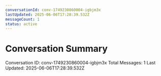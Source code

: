 ```yaml
---
conversationId: conv-1749230860004-igbjm3x
lastUpdated: 2025-06-06T17:28:39.532Z
messageCount: 1
status: active
---
```


# Conversation Summary

Conversation ID: conv-1749230860004-igbjm3x
Total Messages: 1
Last Updated: 2025-06-06T17:28:39.532Z
